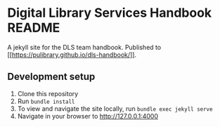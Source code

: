 # Digital Library Services Handbook README

A jekyll site for the DLS team handbook. Published to [[https://pulibrary.github.io/dls-handbook/]].

## Development setup

1. Clone this repository
1. Run `bundle install`
1. To view and navigate the site locally, run `bundle exec jekyll serve`
1. Navigate in your browser to http://127.0.0.1:4000
